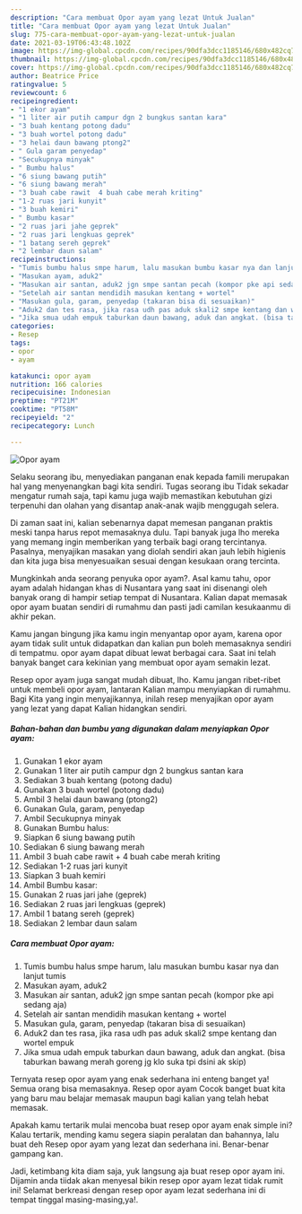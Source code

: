 ```yaml
---
description: "Cara membuat Opor ayam yang lezat Untuk Jualan"
title: "Cara membuat Opor ayam yang lezat Untuk Jualan"
slug: 775-cara-membuat-opor-ayam-yang-lezat-untuk-jualan
date: 2021-03-19T06:43:48.102Z
image: https://img-global.cpcdn.com/recipes/90dfa3dcc1185146/680x482cq70/opor-ayam-foto-resep-utama.jpg
thumbnail: https://img-global.cpcdn.com/recipes/90dfa3dcc1185146/680x482cq70/opor-ayam-foto-resep-utama.jpg
cover: https://img-global.cpcdn.com/recipes/90dfa3dcc1185146/680x482cq70/opor-ayam-foto-resep-utama.jpg
author: Beatrice Price
ratingvalue: 5
reviewcount: 6
recipeingredient:
- "1 ekor ayam"
- "1 liter air putih campur dgn 2 bungkus santan kara"
- "3 buah kentang potong dadu"
- "3 buah wortel potong dadu"
- "3 helai daun bawang ptong2"
- " Gula garam penyedap"
- "Secukupnya minyak"
- " Bumbu halus"
- "6 siung bawang putih"
- "6 siung bawang merah"
- "3 buah cabe rawit  4 buah cabe merah kriting"
- "1-2 ruas jari kunyit"
- "3 buah kemiri"
- " Bumbu kasar"
- "2 ruas jari jahe geprek"
- "2 ruas jari lengkuas geprek"
- "1 batang sereh geprek"
- "2 lembar daun salam"
recipeinstructions:
- "Tumis bumbu halus smpe harum, lalu masukan bumbu kasar nya dan lanjut tumis"
- "Masukan ayam, aduk2"
- "Masukan air santan, aduk2 jgn smpe santan pecah (kompor pke api sedang aja)"
- "Setelah air santan mendidih masukan kentang + wortel"
- "Masukan gula, garam, penyedap (takaran bisa di sesuaikan)"
- "Aduk2 dan tes rasa, jika rasa udh pas aduk skali2 smpe kentang dan wortel empuk"
- "Jika smua udah empuk taburkan daun bawang, aduk dan angkat. (bisa taburkan bawang merah goreng jg klo suka tpi dsini ak skip)"
categories:
- Resep
tags:
- opor
- ayam

katakunci: opor ayam 
nutrition: 166 calories
recipecuisine: Indonesian
preptime: "PT21M"
cooktime: "PT58M"
recipeyield: "2"
recipecategory: Lunch

---
```



![Opor ayam](https://img-global.cpcdn.com/recipes/90dfa3dcc1185146/680x482cq70/opor-ayam-foto-resep-utama.jpg)

Selaku seorang ibu, menyediakan panganan enak kepada famili merupakan hal yang menyenangkan bagi kita sendiri. Tugas seorang ibu Tidak sekadar mengatur rumah saja, tapi kamu juga wajib memastikan kebutuhan gizi terpenuhi dan olahan yang disantap anak-anak wajib menggugah selera.

Di zaman  saat ini, kalian sebenarnya dapat memesan panganan praktis meski tanpa harus repot memasaknya dulu. Tapi banyak juga lho mereka yang memang ingin memberikan yang terbaik bagi orang tercintanya. Pasalnya, menyajikan masakan yang diolah sendiri akan jauh lebih higienis dan kita juga bisa menyesuaikan sesuai dengan kesukaan orang tercinta. 



Mungkinkah anda seorang penyuka opor ayam?. Asal kamu tahu, opor ayam adalah hidangan khas di Nusantara yang saat ini disenangi oleh banyak orang di hampir setiap tempat di Nusantara. Kalian dapat memasak opor ayam buatan sendiri di rumahmu dan pasti jadi camilan kesukaanmu di akhir pekan.

Kamu jangan bingung jika kamu ingin menyantap opor ayam, karena opor ayam tidak sulit untuk didapatkan dan kalian pun boleh memasaknya sendiri di tempatmu. opor ayam dapat dibuat lewat berbagai cara. Saat ini telah banyak banget cara kekinian yang membuat opor ayam semakin lezat.

Resep opor ayam juga sangat mudah dibuat, lho. Kamu jangan ribet-ribet untuk membeli opor ayam, lantaran Kalian mampu menyiapkan di rumahmu. Bagi Kita yang ingin menyajikannya, inilah resep menyajikan opor ayam yang lezat yang dapat Kalian hidangkan sendiri.

<!--inarticleads1-->

##### Bahan-bahan dan bumbu yang digunakan dalam menyiapkan Opor ayam:

1. Gunakan 1 ekor ayam
1. Gunakan 1 liter air putih campur dgn 2 bungkus santan kara
1. Sediakan 3 buah kentang (potong dadu)
1. Gunakan 3 buah wortel (potong dadu)
1. Ambil 3 helai daun bawang (ptong2)
1. Gunakan  Gula, garam, penyedap
1. Ambil Secukupnya minyak
1. Gunakan  Bumbu halus:
1. Siapkan 6 siung bawang putih
1. Sediakan 6 siung bawang merah
1. Ambil 3 buah cabe rawit + 4 buah cabe merah kriting
1. Sediakan 1-2 ruas jari kunyit
1. Siapkan 3 buah kemiri
1. Ambil  Bumbu kasar:
1. Gunakan 2 ruas jari jahe (geprek)
1. Sediakan 2 ruas jari lengkuas (geprek)
1. Ambil 1 batang sereh (geprek)
1. Sediakan 2 lembar daun salam




<!--inarticleads2-->

##### Cara membuat Opor ayam:

1. Tumis bumbu halus smpe harum, lalu masukan bumbu kasar nya dan lanjut tumis
1. Masukan ayam, aduk2
1. Masukan air santan, aduk2 jgn smpe santan pecah (kompor pke api sedang aja)
1. Setelah air santan mendidih masukan kentang + wortel
1. Masukan gula, garam, penyedap (takaran bisa di sesuaikan)
1. Aduk2 dan tes rasa, jika rasa udh pas aduk skali2 smpe kentang dan wortel empuk
1. Jika smua udah empuk taburkan daun bawang, aduk dan angkat. (bisa taburkan bawang merah goreng jg klo suka tpi dsini ak skip)




Ternyata resep opor ayam yang enak sederhana ini enteng banget ya! Semua orang bisa memasaknya. Resep opor ayam Cocok banget buat kita yang baru mau belajar memasak maupun bagi kalian yang telah hebat memasak.

Apakah kamu tertarik mulai mencoba buat resep opor ayam enak simple ini? Kalau tertarik, mending kamu segera siapin peralatan dan bahannya, lalu buat deh Resep opor ayam yang lezat dan sederhana ini. Benar-benar gampang kan. 

Jadi, ketimbang kita diam saja, yuk langsung aja buat resep opor ayam ini. Dijamin anda tiidak akan menyesal bikin resep opor ayam lezat tidak rumit ini! Selamat berkreasi dengan resep opor ayam lezat sederhana ini di tempat tinggal masing-masing,ya!.

